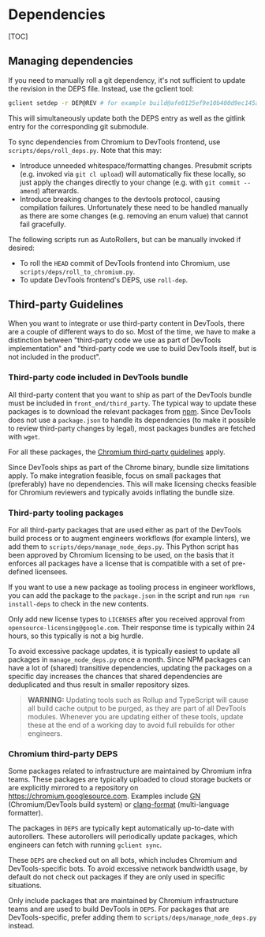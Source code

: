 # Dependencies

[TOC]

## Managing dependencies

If you need to manually roll a git dependency, it's not sufficient to update the revision in the DEPS file. Instead, use
the gclient tool:
```bash
gclient setdep -r DEP@REV # for example build@afe0125ef9e10b400d9ec145aa18fca932369346
```
This will simultaneously update both the DEPS entry as well as the gitlink entry for the corresponding git submodule.

To sync dependencies from Chromium to DevTools frontend, use `scripts/deps/roll_deps.py`.
Note that this may:
- Introduce unneeded whitespace/formatting changes. Presubmit scripts (e.g. invoked via `git cl upload`) will automatically fix these locally, so just apply the changes directly to your change (e.g. with `git commit --amend`) afterwards.
- Introduce breaking changes to the devtools protocol, causing compilation failures. Unfortunately these need to be handled manually as there are some changes (e.g. removing an enum value) that cannot fail gracefully.


The following scripts run as AutoRollers, but can be manually invoked if desired:

- To roll the `HEAD` commit of DevTools frontend into Chromium, use `scripts/deps/roll_to_chromium.py`.
- To update DevTools frontend's DEPS, use `roll-dep`.

## Third-party Guidelines

When you want to integrate or use third-party content in DevTools, there are a
couple of different ways to do so. Most of the time, we have to make a
distinction between "third-party code we use as part of DevTools implementation"
and "third-party code we use to build DevTools itself, but is not included in
the product".

### Third-party code included in DevTools bundle

All third-party content that you want to ship as part of the DevTools bundle
must be included in `front_end/third_party`. The typical way to update these
packages is to download the relevant packages from [npm]. Since DevTools does
not use a `package.json` to handle its dependencies (to make it possible to
review third-party changes by legal), most packages bundles are fetched with
`wget`.

For all these packages, the [Chromium third-party guidelines] apply.

Since DevTools ships as part of the Chrome binary, bundle size
limitations apply. To make integration feasible, focus on small packages that
(preferably) have no dependencies. This will make licensing checks feasible for
Chromium reviewers and typically avoids inflating the bundle size.

### Third-party tooling packages

For all third-party packages that are used either as part of the DevTools build
process or to augment engineers workflows (for example linters), we add them to
`scripts/deps/manage_node_deps.py`. This Python script has been approved by
Chromium licensing to be used, on the basis that it enforces all packages have a
license that is compatible with a set of pre-defined licensees.

If you want to use a new package as tooling process in engineer workflows, you
can add the package to the `package.json` in the script and run `npm run install-deps`
to check in the new contents.

Only add new license types to `LICENSES` after you received approval
from `opensource-licensing@google.com`. Their response time is typically within
24 hours, so this typically is not a big hurdle.

To avoid excessive package updates, it is typically easiest to
update all packages in `manage_node_deps.py` once a month. Since NPM packages
can have a lot of (shared) transitive dependencies, updating the packages on a
specific day increases the chances that shared dependencies are deduplicated and
thus result in smaller repository sizes.

> **WARNING:** Updating tools such as Rollup and TypeScript will cause all build cache
> output to be purged, as they are part of all DevTools modules. Whenever you are
> updating either of these tools, update these at the end of a working day to
> avoid full rebuilds for other engineers.

### Chromium third-party DEPS

Some packages related to infrastructure are maintained by Chromium infra teams.
These packages are typically uploaded to cloud storage buckets or are explicitly
mirrored to a repository on https://chromium.googlesource.com. Examples include
[GN][] (Chromium/DevTools build system) or [clang-format][] (multi-language
formatter).

The packages in `DEPS` are typically kept automatically up-to-date with
autorollers. These autorollers will periodically update packages, which
engineers can fetch with running `gclient sync`.

These `DEPS` are checked out on all bots, which includes Chromium and
DevTools-specific bots. To avoid excessive network bandwidth usage, by default
do not check out packages if they are only used in specific situations.

Only include packages that are maintained by Chromium
infrastructure teams and are used to build DevTools in `DEPS`. For packages that
are DevTools-specific, prefer adding them to `scripts/deps/manage_node_deps.py`
instead.

[npm]: https://www.npmjs.com/
[Chromium third-party guidelines]: https://chromium.googlesource.com/chromium/src/+/HEAD/docs/adding_to_third_party.md
[GN]: https://gn.googlesource.com/gn/+/master/docs/reference.md
[clang-format]: https://clang.llvm.org/docs/ClangFormat.html
